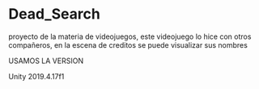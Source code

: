 # Dead_Search
 proyecto de la materia de videojuegos, este videojuego lo hice con otros compañeros, en la escena de creditos se puede visualizar sus nombres
 
 USAMOS LA VERSION 
 
 Unity 2019.4.17f1

